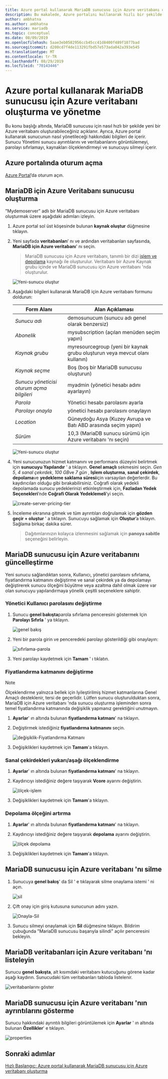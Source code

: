 ```yaml
---
title: Azure portal kullanarak MariaDB sunucusu için Azure veritabanı oluşturma ve yönetme
description: Bu makalede, Azure portalını kullanarak hızlı bir şekilde MariaDB sunucusu için yeni bir Azure veritabanı oluşturma ve sunucuyu yönetme işlemlerinin nasıl yapılacağı açıklanır.
author: ambhatna
ms.author: ambhatna
ms.service: mariadb
ms.topic: conceptual
ms.date: 08/09/2019
ms.openlocfilehash: 5aae3eb0582956ccb45cc41d8400f489f1077bad
ms.sourcegitcommit: d200cd7f4de113291fbd57e573ada042a393e545
ms.translationtype: MT
ms.contentlocale: tr-TR
ms.lasthandoff: 08/29/2019
ms.locfileid: "70143446"
---
```

# <a name="create-and-manage-azure-database-for-mariadb-server-using-azure-portal"></a>Azure portal kullanarak MariaDB sunucusu için Azure veritabanı oluşturma ve yönetme
Bu konu başlığı altında, MariaDB sunucusu için nasıl hızlı bir şekilde yeni bir Azure veritabanı oluşturabileceğiniz açıklanır. Ayrıca, Azure portal kullanarak sunucunun nasıl yönetileceği hakkındaki bilgileri de içerir. Sunucu Yönetimi sunucu ayrıntılarını ve veritabanlarını görüntülemeyi, parolayı sıfırlamayı, kaynakları ölçeklendirmeyi ve sunucuyu silmeyi içerir.

## <a name="log-in-to-the-azure-portal"></a>Azure portalında oturum açma
[Azure Portal](https://portal.azure.com)’da oturum açın.

## <a name="create-an-azure-database-for-mariadb-server"></a>MariaDB için Azure Veritabanı sunucusu oluşturma
"Mydemoserver" adlı bir MariaDB sunucusu için Azure veritabanı oluşturmak üzere aşağıdaki adımları izleyin.

1. Azure portal sol üst köşesinde bulunan **kaynak oluştur** düğmesine tıklayın.

2. Yeni sayfada **veritabanları**' nı ve ardından veritabanları sayfasında, **MariaDB için Azure veritabanı**' nı seçin.

    > MariaDB sunucusu için Azure veritabanı, tanımlı bir dizi [işlem ve depolama](./concepts-pricing-tiers.md) kaynağı ile oluşturulur. Veritabanı bir Azure Kaynak grubu içinde ve MariaDB sunucusu için Azure veritabanı 'nda oluşturulur.

   ![Yeni-sunucu oluştur](./media/howto-create-manage-server-portal/create-new-server.png)

3. Aşağıdaki bilgileri kullanarak MariaDB için Azure veritabanı formunu doldurun:

    | **Form Alanı** | **Alan Açıklaması** |
    |----------------|-----------------------|
    | *Sunucu adı* | demosunucum (sunucu adı genel olarak benzersiz) |
    | *Abonelik* | mysubscription (açılan menüden seçim yapın) |
    | *Kaynak grubu* | myresourcegroup (yeni bir kaynak grubu oluşturun veya mevcut olanı kullanın) |
    | *Kaynak seçme* | Boş (boş bir MariaDB sunucusu oluşturun) |
    | *Sunucu yöneticisi oturum açma bilgileri* | myadmin (yönetici hesabı adını ayarlayın) |
    | *Parola* | Yönetici hesabı parolasını ayarla |
    | *Parolayı onayla* | yönetici hesabı parolasını onaylayın |
    | *Location* | Güneydoğu Asya (Kuzey Avrupa ve Batı ABD arasında seçim yapın) |
    | *Sürüm* | 10,3 (MariaDB sunucu sürümü için Azure veritabanı 'nı seçin) |

   ![Yeni-sunucu oluştur](./media/howto-create-manage-server-portal/form-field.png)

4. Yeni sunucunuzun hizmet katmanını ve performans düzeyini belirtmek için **sunucuyu Yapılandır** ' a tıklayın. **Genel amaçlı** sekmesini seçin. *Gen 5*, *4 sanal çekırdek*, *100 GB*ve *7 gün* , **Işlem oluşturma**, **sanal çekirdek**, **depolama**ve **yedekleme saklama süresi**için varsayılan değerlerdir. Bu kaydırıcıları olduğu gibi bırakabilirsiniz. Coğrafi olarak yedekli depolamada sunucu yedeklerinizi etkinleştirmek için, **Fazladan Yedek Seçenekleri**’nde **Coğrafi Olarak Yedeklemeli**’yi seçin.

   ![create-server-pricing-tier](./media/howto-create-manage-server-portal/create-server-pricing-tier.png)

5. İnceleme ekranına gitmek ve tüm ayrıntıları doğrulamak için **gözden geçir + oluştur** ' a tıklayın. Sunucuyu sağlamak için **Oluştur**’a tıklayın. Sağlama birkaç dakika sürer.

    > Dağıtımlarınızın kolayca izlenmesini sağlamak için **panoya sabitle** seçeneğini belirleyin.

## <a name="update-an-azure-database-for-mariadb-server"></a>MariaDB sunucusu için Azure veritabanını güncelleştirme
Yeni sunucu sağlandıktan sonra, Kullanıcı, yönetici parolasını sıfırlama, fiyatlandırma katmanını değiştirme ve sanal çekirdek ya da depolamayı değiştirerek sunucu ölçeğini büyütme veya azaltma dahil olmak üzere var olan sunucuyu yapılandırmaya yönelik çeşitli seçeneklere sahiptir.

### <a name="change-the-administrator-user-password"></a>Yönetici Kullanıcı parolasını değiştirme
1. Sunucu **genel bakışta**parola sıfırlama penceresini göstermek Için **Parolayı Sıfırla** ' ya tıklayın.

   ![genel bakış](./media/howto-create-manage-server-portal/overview.png)

2. Yeni bir parola girin ve penceredeki parolayı gösterildiği gibi onaylayın:

   ![sıfırlama-parola](./media/howto-create-manage-server-portal/reset-password.png)

3. Yeni parolayı kaydetmek için **Tamam** ' ı tıklatın.

### <a name="change-the-pricing-tier"></a>Fiyatlandırma katmanını değiştirme
> [!NOTE]
> Ölçeklendirme yalnızca bellek için Iyileştirilmiş hizmet katmanlarına Genel Amaçlı desteklenir, tersi de geçerlidir. Lütfen sunucu oluşturulduktan sonra, MariaDB için Azure veritabanı 'nda sunucu oluşturma işleminden sonra temel fiyatlandırma katmanında değişiklik yapmanız gerektiğini unutmayın.
> 
1. **Ayarlar**' ın altında bulunan **fiyatlandırma katmanı**' na tıklayın.
2. Değiştirmek istediğiniz **fiyatlandırma katmanını** seçin.

    ![değişiklik-Fiyatlandırma Katmanı](./media/howto-create-manage-server-portal/change-pricing-tier.png)

4. Değişiklikleri kaydetmek için **Tamam**'a tıklayın. 

### <a name="scale-vcores-updown"></a>Sanal çekirdekleri yukarı/aşağı ölçeklendirme

1. **Ayarlar**' ın altında bulunan **fiyatlandırma katmanı**' na tıklayın.

2. Kaydırıcıyı istediğiniz değere taşıyarak **Vcore** ayarını değiştirin.

    ![ölçek-işlem](./media/howto-create-manage-server-portal/scale-compute.png)

3. Değişiklikleri kaydetmek için **Tamam**'a tıklayın.

### <a name="scale-storage-up"></a>Depolama ölçeğini artırma

1. **Ayarlar**' ın altında bulunan **fiyatlandırma katmanı**' na tıklayın.

2. Kaydırıcıyı istediğiniz değere taşıyarak **depolama** ayarını değiştirin.

    ![ölçek depolama](./media/howto-create-manage-server-portal/scale-storage.png)

3. Değişiklikleri kaydetmek için **Tamam**'a tıklayın.

## <a name="delete-an-azure-database-for-mariadb-server"></a>MariaDB sunucusu için Azure veritabanı 'nı silme

1. Sunucuya **genel bakış**' da Sil ' e tıklayarak silme onaylama istemi ' ni açın.

    ![sil](./media/howto-create-manage-server-portal/delete.png)

2. Çift onay için giriş kutusuna sunucunun adını yazın.

    ![Onayla-Sil](./media/howto-create-manage-server-portal/confirm.png)

3. Sunucu silmeyi onaylamak için **Sil** düğmesine tıklayın. Bildirim çubuğunda "MariaDB sunucusu başarıyla silindi" açılır penceresini bekleyin.

## <a name="list-the-azure-database-for-mariadb-databases"></a>MariaDB veritabanları için Azure veritabanı 'nı listeleyin
Sunucu **genel bakışta**, alt kısımdaki veritabanı kutucuğunu görene kadar aşağı kaydırın. Sunucudaki tüm veritabanları tabloda listelenir.

   ![veritabanlarını göster](./media/howto-create-manage-server-portal/show-databases.png)

## <a name="show-details-of-an-azure-database-for-mariadb-server"></a>MariaDB sunucusu için Azure veritabanı 'nın ayrıntılarını gösterme
Sunucu hakkındaki ayrıntılı bilgileri görüntülemek için **Ayarlar** ' ın altında bulunan **Özellikler**' e tıklayın.

![properties](./media/howto-create-manage-server-portal/properties.png)

## <a name="next-steps"></a>Sonraki adımlar

[Hızlı Başlangıç: Azure portal kullanarak MariaDB sunucusu için Azure veritabanı oluşturma](./quickstart-create-mariadb-server-database-using-azure-portal.md)
